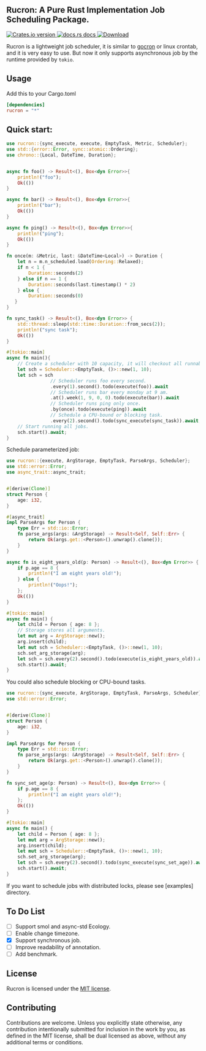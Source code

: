 ## Rucron: A Pure Rust Implementation Job Scheduling Package.
<a href="https://crates.io/crates/rucron">
    <img src="https://img.shields.io/crates/v/rucron.svg?style=flat-square"
    alt="Crates.io version" />
  </a>  
<!-- Docs -->
  <a href="https://docs.rs/rucron/latest/rucron/">
    <img src="https://img.shields.io/badge/docs-latest-blue.svg?style=flat-square"
      alt="docs.rs docs" />
  </a>
  <!-- Downloads -->
  <a href="https://crates.io/crates/rucron">
    <img src="https://img.shields.io/crates/d/rucron.svg?style=flat-square"
      alt="Download" />
  </a>  

Rucron is a lightweight job scheduler, it is similar to [gocron](https://github.com/go-co-op/gocron) or linux crontab, and it is very easy to use.
But now it only supports asynchronous job by the runtime provided by `tokio`.

## Usage
Add this to your Cargo.toml

```toml
[dependencies]
rucron = "*"
```

## Quick start:

```rust
use rucron::{sync_execute, execute, EmptyTask, Metric, Scheduler};
use std::{error::Error, sync::atomic::Ordering};
use chrono::{Local, DateTime, Duration};


async fn foo() -> Result<(), Box<dyn Error>>{
    println!("foo");
    Ok(())
}

async fn bar() -> Result<(), Box<dyn Error>>{
    println!("bar");
    Ok(())
}

async fn ping() -> Result<(), Box<dyn Error>>{
    println!("ping");
    Ok(())
}

fn once(m: &Metric, last: &DateTime<Local>) -> Duration {
    let n = m.n_scheduled.load(Ordering::Relaxed);
    if n < 1 {
        Duration::seconds(2)
    } else if n == 1 {
        Duration::seconds(last.timestamp() * 2)
    } else {
        Duration::seconds(0)
   }
}

fn sync_task() -> Result<(), Box<dyn Error>> {
    std::thread::sleep(std::time::Duration::from_secs(2));
    println!("sync task");
    Ok(())
}

#[tokio::main]
async fn main(){
    // Create a scheduler with 10 capacity, it will checkout all runnable jobs every second
    let sch = Scheduler::<EmptyTask, ()>::new(1, 10);
    let sch = sch
                // Scheduler runs foo every second.
                .every(1).second().todo(execute(foo)).await
                // Scheduler runs bar every monday at 9 am.
                .at().week(1, 9, 0, 0).todo(execute(bar)).await
                // Scheduler runs ping only once.
                .by(once).todo(execute(ping)).await
                // Schedule a CPU-bound or blocking task.
                .every(2).second().todo(sync_execute(sync_task)).await;
    // Start running all jobs.
    sch.start().await;
}
```
Schedule parameterized job:

```rust
use rucron::{execute, ArgStorage, EmptyTask, ParseArgs, Scheduler};
use std::error::Error;
use async_trait::async_trait;


#[derive(Clone)]
struct Person {
    age: i32,
}

#[async_trait]
impl ParseArgs for Person {
    type Err = std::io::Error;
    fn parse_args(args: &ArgStorage) -> Result<Self, Self::Err> {
        return Ok(args.get::<Person>().unwrap().clone());
    }
}

async fn is_eight_years_old(p: Person) -> Result<(), Box<dyn Error>> {
    if p.age == 8 {
        println!("I am eight years old!");
    } else {
        println!("Oops!");
    };
    Ok(())
}

#[tokio::main]
async fn main() {
    let child = Person { age: 8 };
    // Storage stores all arguments.
    let mut arg = ArgStorage::new();
    arg.insert(child);
    let mut sch = Scheduler::<EmptyTask, ()>::new(1, 10);
    sch.set_arg_storage(arg);
    let sch = sch.every(2).second().todo(execute(is_eight_years_old)).await;
    sch.start().await;
}
```

You could also schedule blocking or CPU-bound tasks.

```rust
use rucron::{sync_execute, ArgStorage, EmptyTask, ParseArgs, Scheduler};
use std::error::Error;


#[derive(Clone)]
struct Person {
    age: i32,
}

impl ParseArgs for Person {
    type Err = std::io::Error;
    fn parse_args(args: &ArgStorage) -> Result<Self, Self::Err> {
        return Ok(args.get::<Person>().unwrap().clone());
    }
}

fn sync_set_age(p: Person) -> Result<(), Box<dyn Error>> {
    if p.age == 8 {
        println!("I am eight years old!");
    };
    Ok(())
}

#[tokio::main]
async fn main() {
    let child = Person { age: 8 };
    let mut arg = ArgStorage::new();
    arg.insert(child);
    let mut sch = Scheduler::<EmptyTask, ()>::new(1, 10);
    sch.set_arg_storage(arg);
    let sch = sch.every(2).second().todo(sync_execute(sync_set_age)).await;
    sch.start().await;
}
```

If you want to schedule jobs with distributed locks, please see [examples] directory.

## To Do List
- [ ] Support smol and async-std Ecology.
- [ ] Enable change timezone.
- [x] Support synchronous job.
- [ ] Improve readability of annotation.
- [ ] Add benchmark.

## License
Rucron is licensed under the [MIT license](https://opensource.org/licenses/MIT).

## Contributing

Contributions are welcome. Unless you explicitly state otherwise, 
any contribution intentionally submitted for inclusion in the work by you, as defined in the MIT license, shall be dual licensed as above, 
without any additional terms or conditions.
